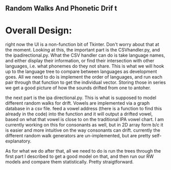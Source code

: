 ## Random Walks And Phonetic Drif   t

# Overall Design:

right now the UI is a non-function bit of Tkinter. Don't worry about that at the moment. Looking at this, the important part is the CSVhandler.py, and the ipadirectional.py. What the CSV handler can do is take language names, and either display their information, or find their intersection with other languages, i.e. what phonemes do they not share. This is what we will hook up to the language tree to compare between languages as development goes. All we need to do is implement the order of languages, and run each pair through that function to get the individual vector. Storing those in series we get a good picture of how the sounds drifted from one to antoher. 

the next part is the ipa directional.py. This is what is supposed to model different random walks for drift. Vowels are implemented via a graph database in a csv file. feed a vowel address (there is a function to find this already in the code) into the function and it will output a drifted vowel, based on what that vowel is close to on the traditional IPA vowel chart. I am currently working on this for consonants as well, but in 2D array form b/c it is easier and more intuitive on the way consonants can drift. currently the different random walk generators are un-implemented, but are pretty self-explanatory. 

As for what we do after that, all we need to do is run the trees through the first part I described to get a good model on that, and then run our RW models and compare them statistically. Pretty straigtforward.
